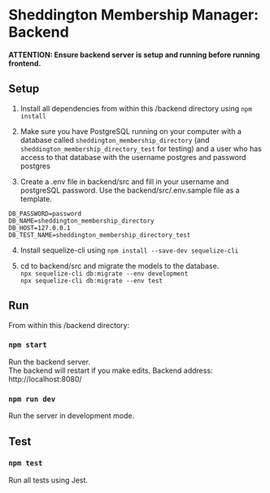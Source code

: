 # Sheddington Membership Manager: Backend

**ATTENTION: Ensure backend server is setup and running before running frontend.**

## Setup

1. Install all dependencies from within this /backend directory using `npm install`

2. Make sure you have PostgreSQL running on your computer with a database called `sheddington_membership_directory` (and `sheddington_membership_directory_test` for testing) and a user who has access to that database with the username postgres and password postgres

3. Create a .env file in backend/src and fill in your username and postgreSQL password. Use the backend/src/.env.sample file as a template.

```DB_USER=user
DB_PASSWORD=password
DB_NAME=sheddington_membership_directory
DB_HOST=127.0.0.1
DB_TEST_NAME=sheddington_membership_directory_test
```

4. Install sequelize-cli using `npm install --save-dev sequelize-cli`

5. cd to backend/src and migrate the models to the database.\
   `npx sequelize-cli db:migrate --env development`  
   `npx sequelize-cli db:migrate --env test`

## Run

From within this /backend directory:

### `npm start`

Run the backend server.\
The backend will restart if you make edits.
Backend address: http://localhost:8080/

### `npm run dev`

Run the server in development mode.

## Test

### `npm test`

Run all tests using Jest.
